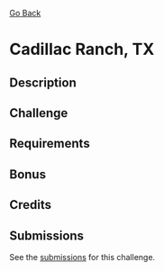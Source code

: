 [Go Back](https://github.com/bonechurch/Route-66#challenges)

# Cadillac Ranch, TX

## Description

## Challenge

## Requirements

## Bonus

## Credits

## Submissions

See the [submissions]() for this challenge.
